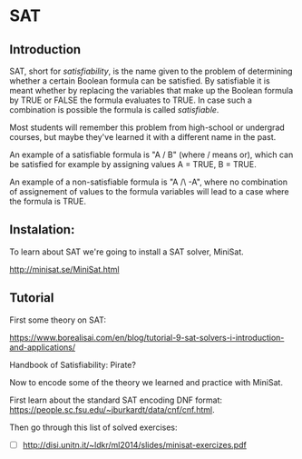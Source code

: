 # SAT

## Introduction

SAT, short for *satisfiability*, is the name given to the problem of determining whether a certain Boolean formula can be satisfied.
By satisfiable it is meant whether by replacing the variables that make up the Boolean formula by TRUE or FALSE the formula evaluates to TRUE. In case such a combination is possible the formula is called *satisfiable*.

Most students will remember this problem from high-school or undergrad courses, but maybe they've learned it with a different name in the past.

An example of a satisfiable formula is "A \/ B" (where \/ means or), which can be satisfied for example by assigning values A = TRUE, B = TRUE.

An example of a non-satisfiable formula is "A /\ -A", where no combination of assignement of values to the formula variables will lead to a case where the formula is TRUE.

## Instalation:

To learn about SAT we're going to install a SAT solver, MiniSat.

http://minisat.se/MiniSat.html

## Tutorial

First some theory on SAT:

https://www.borealisai.com/en/blog/tutorial-9-sat-solvers-i-introduction-and-applications/

Handbook of Satisfiability: Pirate?

Now to encode some of the theory we learned and practice with MiniSat.

First learn about the standard SAT encoding DNF format: https://people.sc.fsu.edu/~jburkardt/data/cnf/cnf.html.

Then go through this list of solved exercises:

- [ ] http://disi.unitn.it/~ldkr/ml2014/slides/minisat-exercizes.pdf
